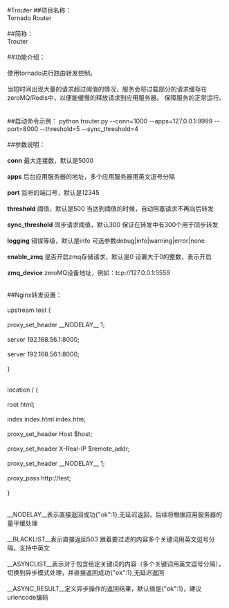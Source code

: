 #Trouter
##项目名称：<br />
Tornado Router<br /><br />
##简称：<br />
Trouter<br /><br />
##功能介绍：<br /><br />
使用tornado进行路由转发控制。<br /><br />
当短时间出现大量的请求超过阈值的情况，服务会将过载部分的请求缓存在zeroMQ/Redis中，以便能缓慢的释放请求到应用服务器。
保障服务的正常运行。<br />
<br /><br />
##启动命令示例：
python trouter.py --conn=1000 --apps=127.0.0.1:9999 --port=8000 --threshold=5 --sync_threshold=4
<br /><br />
##参数说明：<br /><br />
__conn__ 最大连接数，默认是5000<br /><br />
__apps__ 后台应用服务器的地址，多个应用服务器用英文逗号分隔<br /><br />
__port__ 监听的端口号，默认是12345<br /><br />
__threshold__ 阈值，默认是500 当达到阈值的时候，自动阻塞请求不再向后转发<br /><br />
__sync_threshold__ 同步请求阈值，默认300 保证在转发中有300个用于同步转发<br /><br />
__logging__ 错误等级，默认是info 可选参数debug|info|warning|error|none<br /><br />
__enable_zmq__ 是否开启zmq存储请求，默认是0 设置大于0的整数，表示开启<br /><br />
__zmq_device__ zeroMQ设备地址，例如：tcp://127.0.0.1:5559<br /><br />

##Nginx转发设置：
<br /><br />
upstream test {<br /><br />
    proxy_set_header \_\_NODELAY\_\_  1;<br /><br />
    server 192.168.56.1:8000;<br /><br />
    server 192.168.56.1:8000;<br /><br />
}<br /><br />

location / {<br /><br />
    root   html;<br /><br />
    index  index.html index.htm;<br /><br />
    proxy_set_header Host $host;<br /><br />
    proxy_set_header X-Real-IP  $remote_addr;<br /><br />
    proxy_set_header \_\_NODELAY\_\_  1;<br /><br />
    proxy_pass http://test;<br /><br />
}
<br /><br />

\_\_NODELAY\_\_表示直接返回成功{"ok":1},无延迟返回，后续将根据应用服务器的量平缓处理<br /><br />
\_\_BLACKLIST\_\_表示直接返回503 跟着要过滤的内容多个关键词用英文逗号分隔，支持中英文<br /><br />
\_\_ASYNCLIST\_\_表示对于包含给定关键词的内容（多个关键词用英文逗号分隔），切换到异步模式处理，并直接返回成功{"ok":1},无延迟返回<br /><br />
\_\_ASYNC_RESULT\_\_定义异步操作的返回结果，默认值是{"ok":1}，建议urlencode编码